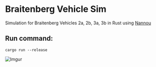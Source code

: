 # Braitenberg Vehicle Sim
Simulation for Braitenberg Vehicles 2a, 2b, 3a, 3b in Rust using [Nannou](https://crates.io/crates/nannou)

## Run command: 
```
cargo run --release
```
![Imgur](https://i.imgur.com/Up4AG2u.png)
